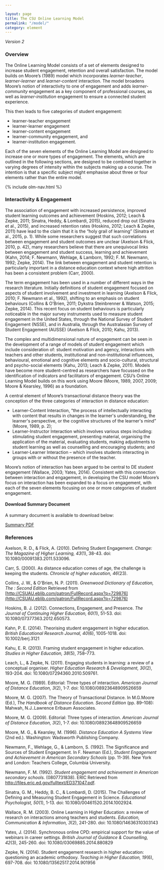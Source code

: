 ```yaml
---

layout: page
title: The CSU Online Learning Model
permalink: "/model/"
category: element
--- 
```


*Version 2*

### Overview

The Online Learning Model consists of a set of elements designed to increase student engagement, retention and overall satisfaction. The model builds on Moore’s (1989) model which incorporates *learner-teacher*, *learner-learner* and *learner-content* interaction. The model broadens Moore’s notion of interactivity to one of engagement and adds *learner-community* engagement as a key component of professional courses, as well as *learner-institution* engagement to ensure a connected student experience.

This then leads to five categories of student engagement:

- learner-teacher engagement
- learner-learner engagement
- learner-content engagement
- learner-community engagement, and
- learner-institution engagement.

Each of the seven elements of the Online Learning Model are designed to increase one or more types of engagement. The elements, which are outlined in the following sections, are designed to be combined together in varying degrees of intensity within the subjects making up a course. The intention is that a specific subject might emphasise about three or four elements rather than the entire model.

{% include olm-nav.html %}

### Interactivity & Engagement

The association of engagement with increased persistence, improved student learning outcomes and achievement (Hoskins, 2012; Leach & Zepke, 2011; Sinatra, Heddy, & Lombardi, 2015), reduced drop out (Sinatra et al., 2015), and increased retention rates (Hoskins, 2012; Leach & Zepke, 2011) have lead to the claim that it is the “holy grail of learning” (Sinatra et al., 2015, p. 1). While some researchers suggest that such correlations between engagement and student outcomes are unclear (Axelson & Flick, 2010, p. 42), many researchers believe that there are unequivocal links between engagement and student success, learning and achievement (Kahn, 2014; F. Newmann, Wehlage, & Lamborn, 1992; F. M. Newmann, 1992; Zepke, 2014). The link between engagement and student retention is particularly important in a distance education context where high attrition has been a consistent problem (Carr, 2000).
 
The term engagement has been used in a number of different ways in the research literature. Initially definitions of student engagement focused on aspects of student involvement and investment in learning (Axelson & Flick, 2010; F. Newmann et al., 1992), shifting to an emphasis on student behaviours (Collins & O'Brien, 2011; Dykstra Steinbrenner & Watson, 2015; Zepke, 2014). This recent focus on student behaviours is particularly noticeable in the major survey instruments used to measure student engagement in the United States, through the National Survey of Student Engagement (NSSE), and in Australia, through the Australasian Survey of Student Engagement (AUSSE) (Axelson & Flick, 2010; Kahu, 2013).
 
The complex and multidimensional nature of engagement can be seen in the development of a range of models of student engagement which include consideration of: student motivation and agency, interactions with teachers and other students, institutional and non-institutional influences, behavioural, emotional and cognitive elements and socio-cultural, structural and psycho-social elements (Kahu, 2013; Leach & Zepke, 2011). Models have become more student-centred as researchers have focussed on the identification of indicators and facilitators of engagement. CSU’s Online Learning Model builds on this work using Moore (Moore, 1989, 2007, 2009; Moore & Kearsley, 1996) as a foundation.

A central element of Moore’s transactional distance theory was the conception of the three categories of interaction in distance education:
 
- Learner-Content Interaction, “the process of intellectually interacting with content that results in changes in the learner's understanding, the learner's perspective, or the cognitive structures of the learner's mind” (Moore, 1989, p. 2);
- Learner-Instructor Interaction which involves various steps including: stimulating student engagement, presenting material, organising the application of the material, evaluating students, making adjustments to student learning as well as counselling and encouraging students; and
- Learner-Learner Interaction – which involves students interacting in groups with or without the presence of the teacher.
 
Moore’s notion of interaction has been argued to be central to DE student engagement (Wallace, 2003; Yates, 2014). Consistent with this connection between interaction and engagement, in developing the CSU model Moore’s focus on interaction has been expanded to a focus on engagement, with each of the seven elements focusing on one or more categories of student engagement.

<div class="row u-release extra-bottom-padding">
    <div class="container center">
    <h4 class="">Download Summary Document</h4>
    <p>A summary document is available to download below:</p>
    <div class="offset-by-four four columns">
    <a href="{{ site.baseurl }}/documents/OLM-V2-A4.pdf" class="mixer-button">Summary PDF</a></div>
    </div>
</div>

<div class="apa-ref extra-bottom-padding" markdown="1">

### References

Axelson, R. D., & Flick, A. (2010). Defining Student Engagement. *Change: The Magazine of Higher Learning, 43*(1), 38-43. doi: 10.1080/00091383.2011.533096.

Carr, S. (2000). As distance education comes of age, the challenge is keeping the students. *Chronicle of higher education, 46*(23).

Collins, J. W., & O'Brien, N. P. (2011). *Greenwood Dictionary of Education, The : Second Edition*   Retrieved from [http://CSUAU.eblib.com/patron/FullRecord.aspx?p=729876](http://CSUAU.eblib.com/patron/FullRecord.aspx?p=729876)

Hoskins, B. J. (2012). Connections, Engagement, and Presence. *The Journal of Continuing Higher Education, 60*(1), 51-53. doi: 10.1080/07377363.2012.650573.

Kahn, P. E. (2014). Theorising student engagement in higher education. *British Educational Research Journal, 40*(6), 1005-1018. doi: 10.1002/berj.3121

Kahu, E. R. (2013). Framing student engagement in higher education. *Studies in Higher Education, 38*(5), 758–773.

Leach, L., & Zepke, N. (2011). Engaging students in learning: a review of a conceptual organiser. *Higher Education Research & Development, 30*(2), 193-204. doi: 10.1080/07294360.2010.509761.

Moore, M. G. (1989). Editorial: Three types of interaction. *American Journal of Distance Education, 3*(2), 1-7. doi: 10.1080/08923648909526659

Moore, M. G. (2007). The Theory of Transactional Distance. In M.G.Moore (Ed.), *The Handbook of Distance Education. Second Edition* (pp. 89–108): Mahwah, N.J..Lawrence Erlbaum Associates.

Moore, M. G. (2009). Editorial: Three types of interaction. *American Journal of Distance Education, 3*(2), 1-7. doi: 10.1080/08923648909526659

Moore, M. G., & Kearsley, M. (1996). *Distance Education A Systems View* (2nd ed.). Washington: Wadsworth Publishing Company.

Newmann, F., Wehlage, G., & Lamborn, S. (1992). The Significance and Sources of Student Engagement. In F. Newman (Ed.), *Student Engagement and Achievement in American Secondary Schools* (pp. 11-39). New York and London: Teachers College, Columbia University.

Newmann, F. M. (1992). *Student engagement and achievement in American secondary schools*. (0807731838). ERIC Retrieved from http://files.eric.ed.gov/fulltext/ED371047.pdf.

Sinatra, G. M., Heddy, B. C., & Lombardi, D. (2015). The Challenges of Defining and Measuring Student Engagement in Science. *Educational Psychologist, 50*(1), 1-13. doi: 10.1080/00461520.2014.1002924.

Wallace, R. M. (2003). Online Learning in Higher Education: a review of research on interactions among teachers and students. *Education, Communication & Information, 3*(2), 241-280. doi: 10.1080/14636310303143

Yates, J. (2014). Synchronous online CPD: empirical support for the value of webinars in career settings. *British Journal of Guidance & Counselling, 42*(3), 245-260. doi: 10.1080/03069885.2014.880829

Zepke, N. (2014). Student engagement research in higher education: questioning an academic orthodoxy. *Teaching in Higher Education, 19*(6), 697-708. doi: 10.1080/13562517.2014.901956

</div>

